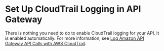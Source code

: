 # Set Up CloudTrail Logging in API Gateway<a name="apigateway-setup-cloudtrail"></a>

 There is nothing you need to do to enable CloudTrail logging for your API\. It is enabled automatically\. For more information, see [Log Amazon API Gateway API Calls with AWS CloudTrail](cloudtrail.md)\. 